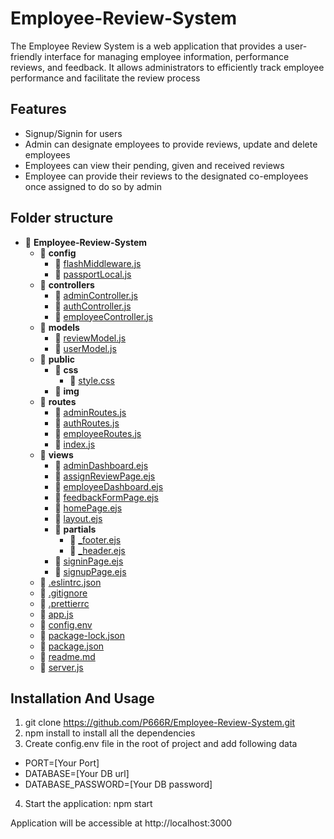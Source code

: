 # Employee-Review-System

The Employee Review System is a web application that provides a user-friendly interface for managing employee information, performance reviews, and feedback. It allows administrators to efficiently track employee performance and facilitate the review process

## Features

- Signup/Signin for users
- Admin can designate employees to provide reviews, update and delete employees
- Employees can view their pending, given and received reviews
- Employee can provide their reviews to the designated co-employees once assigned to do so by admin

## Folder structure

- 📂 **Employee\-Review\-System**
  - 📂 **config**
    - 📄 [flashMiddleware.js](config/flashMiddleware.js)
    - 📄 [passportLocal.js](config/passportLocal.js)
  - 📂 **controllers**
    - 📄 [adminController.js](controllers/adminController.js)
    - 📄 [authController.js](controllers/authController.js)
    - 📄 [employeeController.js](controllers/employeeController.js)
  - 📂 **models**
    - 📄 [reviewModel.js](models/reviewModel.js)
    - 📄 [userModel.js](models/userModel.js)
  - 📂 **public**
    - 📂 **css**
      - 📄 [style.css](public/css/style.css)
    - 📂 **img**
  - 📂 **routes**
    - 📄 [adminRoutes.js](routes/adminRoutes.js)
    - 📄 [authRoutes.js](routes/authRoutes.js)
    - 📄 [employeeRoutes.js](routes/employeeRoutes.js)
    - 📄 [index.js](routes/index.js)
  - 📂 **views**
    - 📄 [adminDashboard.ejs](views/adminDashboard.ejs)
    - 📄 [assignReviewPage.ejs](views/assignReviewPage.ejs)
    - 📄 [employeeDashboard.ejs](views/employeeDashboard.ejs)
    - 📄 [feedbackFormPage.ejs](views/feedbackFormPage.ejs)
    - 📄 [homePage.ejs](views/homePage.ejs)
    - 📄 [layout.ejs](views/layout.ejs)
    - 📂 **partials**
      - 📄 [\_footer.ejs](views/partials/_footer.ejs)
      - 📄 [\_header.ejs](views/partials/_header.ejs)
    - 📄 [signinPage.ejs](views/signinPage.ejs)
    - 📄 [signupPage.ejs](views/signupPage.ejs)
  - 📄 [.eslintrc.json](.eslintrc.json)
  - 📄 [.gitignore](.gitignore)
  - 📄 [.prettierrc](.prettierrc)
  - 📄 [app.js](app.js)
  - 📄 [config.env](config.env)
  - 📄 [package\-lock.json](package-lock.json)
  - 📄 [package.json](package.json)
  - 📄 [readme.md](readme.md)
  - 📄 [server.js](server.js)

## Installation And Usage

1. git clone https://github.com/P666R/Employee-Review-System.git
2. npm install to install all the dependencies
3. Create config.env file in the root of project and add following data

- PORT=[Your Port]
- DATABASE=[Your DB url]
- DATABASE_PASSWORD=[Your DB password]

4. Start the application: npm start

Application will be accessible at http://localhost:3000
